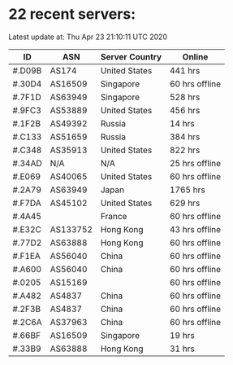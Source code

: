 # 22 recent servers:

Latest update at: Thu Apr 23 21:10:11 UTC 2020

| ID | ASN | Server Country | Online |
| -- | --- | -------------- | ------ |
| #.D09B | AS174 | United States | 441 hrs |
| #.30D4 | AS16509 | Singapore | 60 hrs offline |
| #.7F1D | AS63949 | Singapore | 528 hrs |
| #.9FC3 | AS53889 | United States | 456 hrs |
| #.1F2B | AS49392 | Russia | 14 hrs |
| #.C133 | AS51659 | Russia | 384 hrs |
| #.C348 | AS35913 | United States | 822 hrs |
| #.34AD | N/A | N/A | 25 hrs offline |
| #.E069 | AS40065 | United States | 60 hrs offline |
| #.2A79 | AS63949 | Japan | 1765 hrs |
| #.F7DA | AS45102 | United States | 629 hrs |
| #.4A45 |  | France | 60 hrs offline |
| #.E32C | AS133752 | Hong Kong | 43 hrs offline |
| #.77D2 | AS63888 | Hong Kong | 60 hrs offline |
| #.F1EA | AS56040 | China | 60 hrs offline |
| #.A600 | AS56040 | China | 60 hrs offline |
| #.0205 | AS15169 |  | 60 hrs offline |
| #.A482 | AS4837 | China | 60 hrs offline |
| #.2F3B | AS4837 | China | 60 hrs offline |
| #.2C6A | AS37963 | China | 60 hrs offline |
| #.66BF | AS16509 | Singapore | 19 hrs |
| #.33B9 | AS63888 | Hong Kong | 31 hrs |

